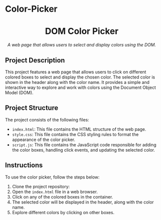 # Color-Picker
<h1 align="center">
  DOM Color Picker
</h1>

<p align="center">
  <em>A web page that allows users to select and display colors using the DOM.</em>
</p>

## Project Description
This project features a web page that allows users to click on different colored boxes to select and display the chosen color. The selected color is shown in the header along with the color name. It provides a simple and interactive way to explore and work with colors using the Document Object Model (DOM).

## Project Structure
The project consists of the following files:

- `index.html`: This file contains the HTML structure of the web page.
- `style.css`: This file contains the CSS styling rules to format the appearance of the color picker.
- `script.js`: This file contains the JavaScript code responsible for adding the color boxes, handling click events, and updating the selected color.

## Instructions
To use the color picker, follow the steps below:

1. Clone the project repository:
2. Open the `index.html` file in a web browser.
3. Click on any of the colored boxes in the container.
4. The selected color will be displayed in the header, along with the color name.
5. Explore different colors by clicking on other boxes.
